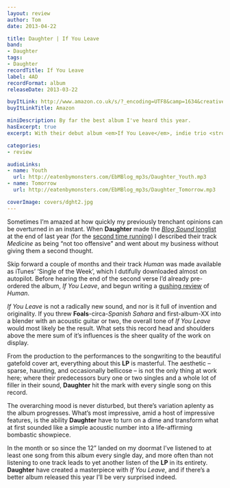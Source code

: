 ```yaml
---
layout: review
author: Tom
date: 2013-04-22

title: Daughter | If You Leave
band:
- Daughter
tags:
- Daughter
recordTitle: If You Leave
label: 4AD
recordFormat: album
releaseDate: 2013-03-22

buyItLink: http://www.amazon.co.uk/s/?_encoding=UTF8&camp=1634&creative=19450&field-keywords=daughter%20if%20you%20leave&linkCode=ur2&tag=eatebymons-21&url=search-alias%3Daps
buyItLinkTitle: Amazon

miniDescription: By far the best album I've heard this year.
hasExcerpt: true
excerpt: With their debut album <em>If You Leave</em>, indie trio <strong>Daughter</strong> come as close to a perfect record as I’ve heard in a long time.

categories:
- review

audioLinks:
- name: Youth
  url: http://eatenbymonsters.com/EbMBlog_mp3s/Daughter_Youth.mp3
- name: Tomorrow
  url: http://eatenbymonsters.com/EbMBlog_mp3s/Daughter_Tomorrow.mp3

coverImage: covers/dght2.jpg
---
```


Sometimes I’m amazed at how quickly my previously trenchant opinions can be overturned in an instant. When **Daughter** made the [*Blog Sound* longlist](/blog-sound-of-2013-long-list-results) at the end of last year (for the [second time running](/blog-sound-of-2012-short-list)) I described their track *Medicine* as being “not too offensive” and went about my business without giving them a second thought.

Skip forward a couple of months and their track *Human* was made available as iTunes’ ‘Single of the Week’, which I dutifully downloaded almost on autopilot. Before hearing the end of the second verse I’d already pre-ordered the album, *If You Leave*, and begun writing a [gushing review](/daughter-human) of *Human*.

*If You Leave* is not a radically new sound, and nor is it full of invention and originality. If you threw **Foals**-circa-*Spanish Sahara* and first-album-XX into a blender with an acoustic guitar or two, the overall tone of *If You Leave* would most likely be the result. What sets this record head and shoulders above the mere sum of it’s influences is the sheer quality of the work on display.

From the production to the performances to the songwriting to the beautiful gatefold cover art, everything about this **LP** is masterful. The aesthetic – sparse, haunting, and occasionally bellicose – is not the only thing at work here; where their predecessors bury one or two singles and a whole lot of filler in their sound, **Daughter** hit the mark with every single song on this record.

The overarching mood is never disturbed, but there’s variation aplenty as the album progresses. What’s most impressive, amid a host of impressive features, is the ability **Daughter** have to turn on a dime and transform what at first sounded like a simple acoustic number into a life-affirming bombastic showpiece.

In the month or so since the 12” landed on my doormat I’ve listened to at least one song from this album every single day, and more often than not listening to one track leads to yet another listen of the **LP** in its entirety. **Daughter** have created a masterpiece with *If You Leave*, and if there’s a better album released this year I’ll be very surprised indeed.